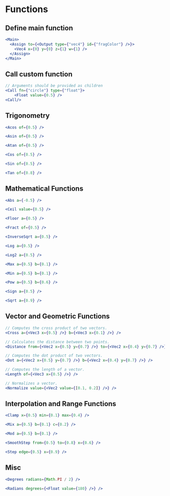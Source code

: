 # Functions

## Define main function

```jsx
<Main>
  <Assign to={<Output type={"vec4"} id={"fragColor"} />}>
    <Vec4 x={0} y={0} z={1} w={1} />
  </Assign>
</Main>
```

## Call custom function

```jsx
// Arguments should be provided as children
<Call fn={"circle"} type={"float"}>
    <Float value={0.5} />
<Call/>
```

## **Trigonometry**

```jsx
<Acos of={0.5} />

<Asin of={0.5} />

<Atan of={0.5} />

<Cos of={0.5} />

<Sin of={0.5} />

<Tan of={0.8} />

```

## ****Mathematical Functions****

```jsx
<Abs a={-0.5} />

<Ceil value={0.5} />

<Floor a={0.5} />

<Fract of={0.5} />

<InverseSqrt a={0.5} />

<Log a={0.5} />

<Log2 a={0.5} />

<Max a={0.5} b={0.1} />

<Min a={0.5} b={0.1} />

<Pow a={0.5} b={0.6} />

<Sign a={0.5} />

<Sqrt a={0.9} />

```

## ****Vector and Geometric Functions****

```jsx
// Computes the cross product of two vectors.
<Cross a={<Vec3 x={0.5} />} b={<Vec3 x={0.1} />} />

// Calculates the distance between two points.
<Distance from={<Vec2 x={0.5} y={0.7} />} to={<Vec2 x={0.4} y={0.7} />} />

// Computes the dot product of two vectors.
<Dot a={<Vec2 x={0.5} y={0.7} />} b={<Vec2 x={0.4} y={0.7} />} />

// Computes the length of a vector.
<Length of={<Vec3 x={0.5} />} />

// Normalizes a vector.
<Normalize value={<Vec2 value={[0.1, 0.2]} />} />

```

## ****Interpolation and Range Functions****

```jsx
<Clamp x={0.5} min={0.1} max={0.4} />

<Mix a={0.5} b={0.1} c={0.2} />

<Mod a={0.5} b={0.1} />

<SmoothStep from={0.5} to={0.8} x={0.6} />

<Step edge={0.5} x={0.9} />
```

## Misc

```jsx
<Degrees radians={Math.PI / 2} />

<Radians degrees={<Float value={180} />} />
```